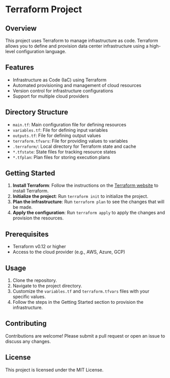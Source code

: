 # Terraform Project

## Overview
This project uses Terraform to manage infrastructure as code. Terraform allows you to define and provision data center infrastructure using a high-level configuration language.

## Features
- Infrastructure as Code (IaC) using Terraform
- Automated provisioning and management of cloud resources
- Version control for infrastructure configurations
- Support for multiple cloud providers

## Directory Structure
- `main.tf`: Main configuration file for defining resources
- `variables.tf`: File for defining input variables
- `outputs.tf`: File for defining output values
- `terraform.tfvars`: File for providing values to variables
- `.terraform/`: Local directory for Terraform state and cache
- `*.tfstate`: State files for tracking resource states
- `*.tfplan`: Plan files for storing execution plans

## Getting Started
1. **Install Terraform**: Follow the instructions on the [Terraform website](https://www.terraform.io/downloads.html) to install Terraform.
2. **Initialize the project**: Run `terraform init` to initialize the project.
3. **Plan the infrastructure**: Run `terraform plan` to see the changes that will be made.
4. **Apply the configuration**: Run `terraform apply` to apply the changes and provision the resources.

## Prerequisites
- Terraform v0.12 or higher
- Access to the cloud provider (e.g., AWS, Azure, GCP)

## Usage
1. Clone the repository.
2. Navigate to the project directory.
3. Customize the `variables.tf` and `terraform.tfvars` files with your specific values.
4. Follow the steps in the Getting Started section to provision the infrastructure.

## Contributing
Contributions are welcome! Please submit a pull request or open an issue to discuss any changes.

## License
This project is licensed under the MIT License.